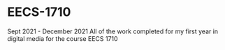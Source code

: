 # EECS-1710

Sept 2021 - December 2021
All of the work completed for my first year in digital media for the course EECS 1710
